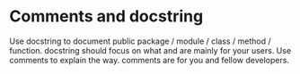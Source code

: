 # Comments and docstring
Use docstring to document public package / module / class / method / function. docstring should focus on what and are mainly for your users.
Use comments to explain the way. comments are for you and fellow developers.

<!--stackedit_data:
eyJoaXN0b3J5IjpbLTkzMzk4MTE2M119
-->